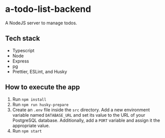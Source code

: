 # a-todo-list-backend

A NodeJS server to manage todos.

## Tech stack

- Typescript
- Node
- Express
- pg
- Prettier, ESLint, and Husky

## How to execute the app

1. Run `npm install`
2. Run `npm run husky-prepare`
3. Create an `.env` file inside the `src` directory. Add a new environment variable named `DATABASE_URL` and set its value to the URL of your PostgreSQL database. Additionally, add a `PORT` variable and assign it the appropriate value.
4. Run `npm start`
